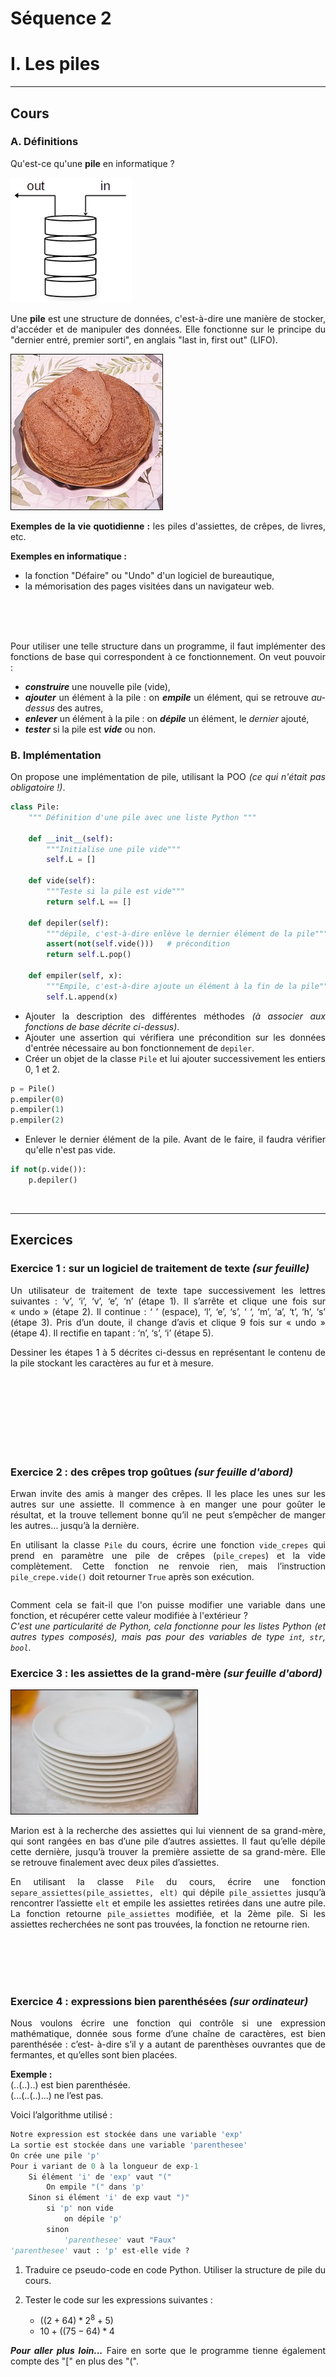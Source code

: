 <style>
body {
text-align: justify}
</style>

# **Séquence 2**
# I. Les piles
---

## Cours

### A. Définitions

Qu'est-ce qu'une **pile** en informatique ?

![](img/pile_ex.png)

 Une **pile** est une structure de données, c'est-à-dire une manière de stocker, d'accéder et de manipuler des données. Elle fonctionne sur le principe du "dernier entré, premier sorti", en anglais "last in, first out" (LIFO).

![](img/crepes.jpg)

**Exemples de la vie quotidienne :** les piles d'assiettes, de crêpes, de livres, etc.

**Exemples en informatique :** 
- la fonction "Défaire" ou "Undo" d'un logiciel de bureautique,  
- la mémorisation des pages visitées dans un navigateur web.  

<br><br><br>

Pour utiliser une telle structure dans un programme, il faut implémenter des fonctions de base qui correspondent à ce fonctionnement. On veut pouvoir :  
- ***construire*** une nouvelle pile (vide),  
- ***ajouter*** un élément à la pile : on ***empile*** un élément, qui se retrouve *au-dessus* des autres,  
- ***enlever*** un élément à la pile : on ***dépile*** un élément, le *dernier* ajouté,  
- ***tester*** si la pile est ***vide*** ou non.


### B. Implémentation

On propose une implémentation de pile, utilisant la POO *(ce qui n'était pas obligatoire !)*.

```python
class Pile:
    """ Définition d'une pile avec une liste Python """

    def __init__(self):
        """Initialise une pile vide"""
        self.L = []

    def vide(self):
        """Teste si la pile est vide"""
        return self.L == []

    def depiler(self):
        """dépile, c'est-à-dire enlève le dernier élément de la pile"""
        assert(not(self.vide()))   # précondition
        return self.L.pop()

    def empiler(self, x):
        """Empile, c'est-à-dire ajoute un élément à la fin de la pile"""
        self.L.append(x)                         
```
- Ajouter la description des différentes méthodes *(à associer aux fonctions de base décrite ci-dessus)*.
- Ajouter une assertion qui vérifiera une précondition sur les données d'entrée nécessaire au bon fonctionnement de `depiler`.
- Créer un objet de la classe `Pile` et lui ajouter successivement les entiers 0, 1 et 2.
```python
p = Pile()
p.empiler(0)
p.empiler(1)
p.empiler(2)
```
- Enlever le dernier élément de la pile. Avant de le faire, il faudra vérifier qu'elle n'est pas vide.

```python
if not(p.vide()):
    p.depiler()
```

<br>

--- 

## Exercices

### Exercice 1 : sur un logiciel de traitement de texte *(sur feuille)*

Un utilisateur de traitement de texte tape successivement les lettres suivantes : ‘v’, ‘i’, ‘v’, ‘e’, ‘n’ (étape 1). Il s’arrête et clique une fois sur « undo » (étape 2). Il continue : ‘ ’ (espace), ‘l’, ‘e’, ‘s’, ‘ ‘, ‘m’, ‘a’, ‘t’, ‘h’, ‘s’ (étape 3). Pris d’un doute, il change d’avis et clique 9 fois sur « undo » (étape 4). Il rectifie en tapant : ‘n’, ‘s’, ‘i’ (étape 5).

Dessiner les étapes 1 à 5 décrites ci-dessus en représentant le contenu de la pile stockant les caractères au fur et à mesure.

<br><br><br><br><br><br><br>

### Exercice 2 : des crêpes trop goûtues *(sur feuille d'abord)*

Erwan invite des amis à manger des crêpes. Il les place les unes sur les autres sur une assiette. Il commence à en manger une pour goûter le résultat, et la trouve tellement bonne qu’il ne peut s’empêcher de manger les autres… jusqu’à la dernière.

En utilisant la classe `Pile` du cours, écrire une fonction `vide_crepes` qui prend en paramètre une pile de crêpes (`pile_crepes`) et la vide complètement. Cette fonction ne renvoie rien, mais l’instruction `pile_crepe.vide()` doit retourner `True` après son exécution.

```python


```
Comment cela se fait-il que l'on puisse modifier une variable dans une fonction, et récupérer cette valeur modifiée à l'extérieur ?  
*C'est une particularité de Python, cela fonctionne pour les listes Python (et autres types composés), mais pas pour des variables de type `int`, `str`, `bool`.*


### Exercice 3 : les assiettes de la grand-mère *(sur feuille d'abord)*

![](img/assiettes.jpg)

Marion est à la recherche des assiettes qui lui viennent de sa grand-mère, qui sont rangées en bas d’une pile d’autres assiettes. Il faut qu’elle dépile cette dernière, jusqu’à trouver la première assiette de sa grand-mère. Elle se retrouve finalement avec deux piles d’assiettes.

En utilisant la classe `Pile` du cours, écrire une fonction `separe_assiettes(pile_assiettes, elt)` qui dépile `pile_assiettes` jusqu’à rencontrer l’assiette `elt` et empile les assiettes retirées dans une autre pile. La fonction retourne `pile_assiettes` modifiée, et la 2ème pile. Si les assiettes recherchées ne sont pas trouvées, la fonction ne retourne rien.

```python






```

### Exercice 4 : expressions bien parenthésées *(sur ordinateur)*
Nous voulons écrire une fonction qui contrôle si une expression mathématique, donnée sous forme d’une chaîne de caractères, est bien parenthésée : c’est- à-dire s’il y a autant de parenthèses ouvrantes que de fermantes, et qu’elles sont bien placées.

**Exemple :**  
(..(..)..) est bien parenthésée.  
(...(..(..)...) ne l’est pas.

Voici l’algorithme utilisé :
```python
Notre expression est stockée dans une variable 'exp'
La sortie est stockée dans une variable 'parenthesee'
On crée une pile 'p'
Pour i variant de 0 à la longueur de exp-1
    Si élément 'i' de 'exp' vaut "("
        On empile "(" dans 'p'
    Sinon si élément 'i' de exp vaut ")"
        si 'p' non vide
            on dépile 'p'
        sinon
            'parenthesee' vaut "Faux"
'parenthesee' vaut : 'p' est-elle vide ?
```
1. Traduire ce pseudo-code en code Python. Utiliser la structure de pile du cours.

2. Tester le code sur les expressions suivantes :
    - $((2+64)*2^8+5)$
    - $10+((75-64)*4$

***Pour aller plus loin...*** Faire en sorte que le programme tienne également compte des "[" en plus des "(".